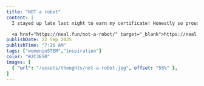 ```yaml
---
title: "NOT a robot"
content: |
  I stayed up late last night to earn my certificate! Honestly so proud

  <a href="https://neal.fun/not-a-robot/" target="_blank">https://neal.fun/not-a-robot/</a>
publishDate: 22 Sep 2025
publishTime: "7:26 AM"
tags: ["womeninSTEM","inspiration"]
color: "#2C3E50"
images: [
  { "url": "/assets/thoughts/not-a-robot.jpg", offset: "55%" },
]
---
```

